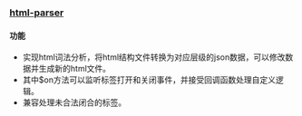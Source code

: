 ### [html-parser](https://gitee.com/gitee_zhangp/js-utils/tree/master/utils/html-paser)

#### 功能
  * 实现html词法分析，将html结构文件转换为对应层级的json数据，可以修改数据并生成新的html文件。
  * 其中$on方法可以监听标签打开和关闭事件，并接受回调函数处理自定义逻辑。
  * 兼容处理未合法闭合的标签。


